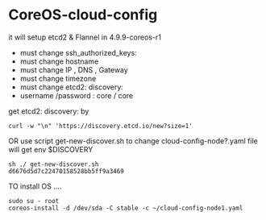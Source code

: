 # CoreOS-cloud-config
it will setup etcd2 & Flannel in 4.9.9-coreos-r1

 - must change ssh_authorized_keys:
 - must change hostname
 - must change IP , DNS , Gateway
 - must change timezone
 - must change  etcd2: discovery:
 - username /password : core / core
 
get   etcd2: discovery: by 
```
curl -w "\n" 'https://discovery.etcd.io/new?size=1'
```

OR use script get-new-discover.sh to change cloud-config-node?.yaml file
will get env  $DISCOVERY

```
sh ./ get-new-discover.sh
d6676d5d7c22470158528bb5ff9a3469

```

TO install OS ....

```
sudo su - root
coreos-install -d /dev/sda -C stable -c ~/cloud-config-node1.yaml
```
